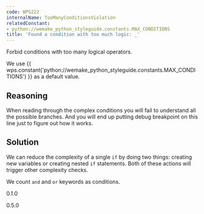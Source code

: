 ```yaml
---
code: WPS222
internalName: TooManyConditionsViolation
relatedConstant:
- python://wemake_python_styleguide.constants.MAX_CONDITIONS
title: 'Found a condition with too much logic: _'
---
```


Forbid conditions with too many logical operators.

We use {{ wps.constant('python://wemake_python_styleguide.constants.MAX_CONDITIONS') }} as a default
value.

## Reasoning
When reading through the complex conditions you will fail to
understand all the possible branches. And you will end up putting
debug breakpoint on this line just to figure out how it works.

## Solution
We can reduce the complexity of a single `if` by doing two things:
creating new variables or creating nested `if` statements. Both of
these actions will trigger other complexity checks.

We count `and` and `or` keywords as conditions.

<div class="versionadded">

0.1.0

</div>

<div class="versionchanged">

0.5.0

</div>